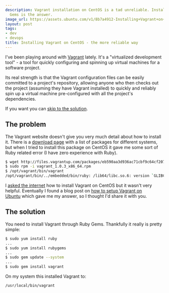 ```yaml
---
description: Vagrant installation on CentOS is a tad unreliable. Installing with Ruby
  Gems is the answer.
image_url: https://assets.ubuntu.com/v1/8b7a4912-Installing+Vagrant+on+CentOS+the+more+reliable+way.png?w=230&h=160&mode=fill&bg=0000
layout: post
tags:
- dev
- devops
title: Installing Vagrant on CentOS - the more reliable way
---
```


I've been playing around with [Vagrant](http://vagrantup.com/) lately. It's a "virtualized development tool" - a tool for quickly configuring and spinning up virtual machines for a software project.

Its real strength is that the Vagrant configuration files can be easily committed to a project's repository, allowing anyone who then checks out the project (assuming they have Vagrant installed) to quickly and reliably spin up a virtual machine pre-configured with all the project's dependencies.

If you want you can [skip to the solution](#the-solution).

## The problem

The Vagrant website doesn't give you very much detail about how to install it. There is a [download page](http://downloads.vagrantup.com/tags/v1.0.3) with a list of packages for different systems, but when I tried to install this package on CentOS it gave me some sort of Ruby related error (I have zero experience with Ruby).

``` bash
$ wget http://files.vagrantup.com/packages/eb590aa3d936ac71cbf9c64cf207f148ddfc000a/vagrant_1.0.3_x86_64.rpm
$ sudo rpm -i vagrant_1.0.3_x86_64.rpm
$ /opt/vagrant/bin/vagrant
/opt/vagrant/bin/../embedded/bin/ruby: /lib64/libc.so.6: version `GLIBC_2.6' not found (required by /opt/vagrant/embedded/bin/../lib/libruby.so.1.9)
```

I [asked the internet](https://www.google.co.uk/search?sugexp=chrome,mod=9&amp;sourceid=chrome&amp;ie=UTF-8&amp;q=install+vagrant+on+centos) how to install Vagrant on CentOS but it wasn't very helpful. Eventually I found a blog post on [how to setup Vagrant on Ubuntu](http://www.dejonghenico.be/blog/detail/setup-vagrant-and-a-small-quick-start) which gave me my answer, so I thought I'd share it with you.

## The solution

You need to install Vagrant through Ruby Gems. Thankfully it really is pretty simple:

``` bash
$ sudo yum install ruby
...
$ sudo yum install rubygems
...
$ sudo gem update --system
...
$ sudo gem install vagrant
```

On my system this installed Vagrant to:

```
/usr/local/bin/vagrant
```